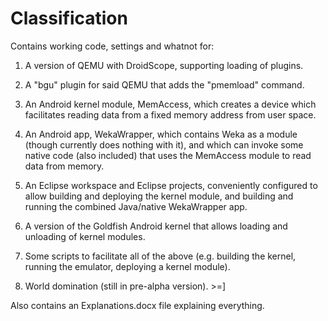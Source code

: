Classification
==============

Contains working code, settings and whatnot for:

1.  A version of QEMU with DroidScope, supporting loading of plugins.

2.  A "bgu" plugin for said QEMU that adds the "pmemload" command.

3.  An Android kernel module, MemAccess, which creates a device which
    facilitates reading data from a fixed memory address from user space.

4.  An Android app, WekaWrapper, which contains Weka as a module (though
    currently does nothing with it), and which can invoke some native code
    (also included) that uses the MemAccess module to read data from memory.

5.  An Eclipse workspace and Eclipse projects, conveniently configured to allow
    building and deploying the kernel module, and building and running the
    combined Java/native WekaWrapper app.

6.  A version of the Goldfish Android kernel that allows loading and unloading
    of kernel modules.

7.  Some scripts to facilitate all of the above (e.g. building the kernel,
    running the emulator, deploying a kernel module).

8.  World domination (still in pre-alpha version). >=]

Also contains an Explanations.docx file explaining everything.
